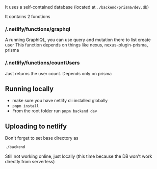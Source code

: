 It uses a self-contained database (located at `./backend/prisma/dev.db`)

It contains 2 functions
### /.netlify/functions/graphql
A running GraphiQL, you can use query and mutation there to list create user
This function depends on things like nexus, nexus-plugin-prisma, prisma

### /.netlify/functions/countUsers
Just returns the user count. Depends only on prisma

## Running locally
- make sure you have netlify cli installed globally
- `pnpm install`
- From the root folder run `pnpm backend dev`

## Uploading to netlify

Don't forget to set base directory as
```sh
./backend
```
Still not working online, just locally (this time because the DB won't work directly from serverless)